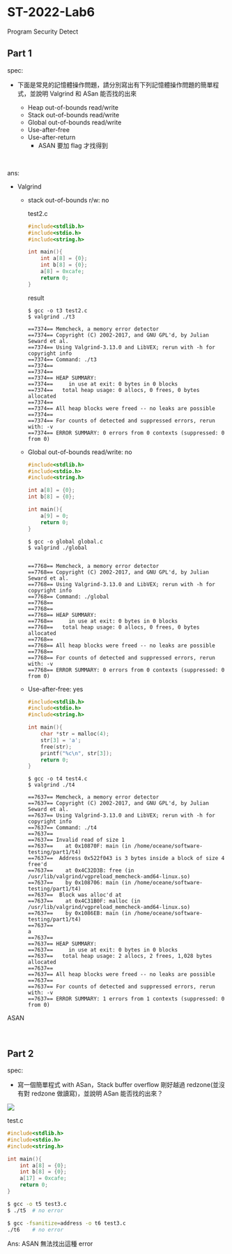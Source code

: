 # ST-2022-Lab6
Program Security Detect


## Part 1

spec:

- 下面是常見的記憶體操作問題，請分別寫出有下列記憶體操作問題的簡單程式，並說明 Valgrind 和 ASan 能否找的出來

    - Heap out-of-bounds read/write
    - Stack out-of-bounds read/write
    - Global out-of-bounds read/write
    - Use-after-free
    - Use-after-return
        - ASAN 要加 flag 才找得到

<br />

ans:

- Valgrind

    - stack out-of-bounds r/w: no

        test2.c

        ```c
        #include<stdlib.h>
        #include<stdio.h>
        #include<string.h>

        int main(){
            int a[8] = {0};
            int b[8] = {0};
            a[8] = 0xcafe;
            return 0;
        }
        ```
        
        result

        ```
        $ gcc -o t3 test2.c
        $ valgrind ./t3

        ==7374== Memcheck, a memory error detector
        ==7374== Copyright (C) 2002-2017, and GNU GPL'd, by Julian Seward et al.
        ==7374== Using Valgrind-3.13.0 and LibVEX; rerun with -h for copyright info
        ==7374== Command: ./t3
        ==7374== 
        ==7374== 
        ==7374== HEAP SUMMARY:
        ==7374==     in use at exit: 0 bytes in 0 blocks
        ==7374==   total heap usage: 0 allocs, 0 frees, 0 bytes allocated
        ==7374== 
        ==7374== All heap blocks were freed -- no leaks are possible
        ==7374== 
        ==7374== For counts of detected and suppressed errors, rerun with: -v
        ==7374== ERROR SUMMARY: 0 errors from 0 contexts (suppressed: 0 from 0)

        ```


    - Global out-of-bounds read/write: no

        ```c
        #include<stdlib.h>
        #include<stdio.h>
        #include<string.h>

        int a[8] = {0};
        int b[8] = {0};

        int main(){
            a[9] = 0;
            return 0;
        }
        ```

        ```
        $ gcc -o global global.c
        $ valgrind ./global


        ==7768== Memcheck, a memory error detector
        ==7768== Copyright (C) 2002-2017, and GNU GPL'd, by Julian Seward et al.
        ==7768== Using Valgrind-3.13.0 and LibVEX; rerun with -h for copyright info
        ==7768== Command: ./global
        ==7768== 
        ==7768== 
        ==7768== HEAP SUMMARY:
        ==7768==     in use at exit: 0 bytes in 0 blocks
        ==7768==   total heap usage: 0 allocs, 0 frees, 0 bytes allocated
        ==7768== 
        ==7768== All heap blocks were freed -- no leaks are possible
        ==7768== 
        ==7768== For counts of detected and suppressed errors, rerun with: -v
        ==7768== ERROR SUMMARY: 0 errors from 0 contexts (suppressed: 0 from 0)

        ```





    - Use-after-free: yes
    
        ```c
        #include<stdlib.h>
        #include<stdio.h>
        #include<string.h>

        int main(){
            char *str = malloc(4);
            str[3] = 'a';
            free(str);
            printf("%c\n", str[3]);
            return 0;
        }
        ```


        ```
        $ gcc -o t4 test4.c
        $ valgrind ./t4

        ==7637== Memcheck, a memory error detector
        ==7637== Copyright (C) 2002-2017, and GNU GPL'd, by Julian Seward et al.
        ==7637== Using Valgrind-3.13.0 and LibVEX; rerun with -h for copyright info
        ==7637== Command: ./t4
        ==7637== 
        ==7637== Invalid read of size 1
        ==7637==    at 0x10870F: main (in /home/oceane/software-testing/part1/t4)
        ==7637==  Address 0x522f043 is 3 bytes inside a block of size 4 free'd
        ==7637==    at 0x4C32D3B: free (in /usr/lib/valgrind/vgpreload_memcheck-amd64-linux.so)
        ==7637==    by 0x108706: main (in /home/oceane/software-testing/part1/t4)
        ==7637==  Block was alloc'd at
        ==7637==    at 0x4C31B0F: malloc (in /usr/lib/valgrind/vgpreload_memcheck-amd64-linux.so)
        ==7637==    by 0x1086EB: main (in /home/oceane/software-testing/part1/t4)
        ==7637== 
        a
        ==7637== 
        ==7637== HEAP SUMMARY:
        ==7637==     in use at exit: 0 bytes in 0 blocks
        ==7637==   total heap usage: 2 allocs, 2 frees, 1,028 bytes allocated
        ==7637== 
        ==7637== All heap blocks were freed -- no leaks are possible
        ==7637== 
        ==7637== For counts of detected and suppressed errors, rerun with: -v
        ==7637== ERROR SUMMARY: 1 errors from 1 contexts (suppressed: 0 from 0)

        ```
















ASAN





<br />

## Part 2

spec:

- 寫一個簡單程式 with ASan，Stack buffer overflow 剛好越過 redzone(並沒有對 redzone 做讀寫)，並說明 ASan 能否找的出來？


![](https://i.imgur.com/xYJeRn5.png)


test.c

```c
#include<stdlib.h>
#include<stdio.h>
#include<string.h>

int main(){
    int a[8] = {0};
    int b[8] = {0};
    a[17] = 0xcafe;
    return 0;
}
```


```sh
$ gcc -o t5 test3.c
$ ./t5  # no error

$ gcc -fsanitize=address -o t6 test3.c
./t6    # no error 
```

Ans: ASAN 無法找出這種 error 






